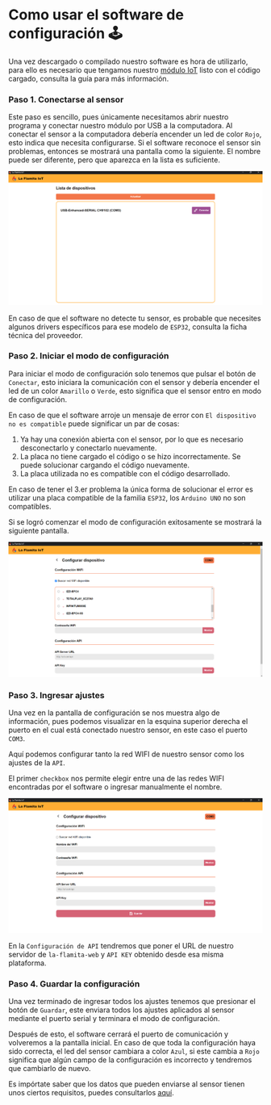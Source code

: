# Como usar el software de configuración 🕹️

Una vez descargado o compilado nuestro software es hora de utilizarlo, para ello es necesario que tengamos nuestro [módulo IoT](../arduino/Diagram.md) listo con el código cargado, consulta la guía para más información.

### Paso 1. Conectarse al sensor

Este paso es sencillo, pues únicamente necesitamos abrir nuestro programa y conectar nuestro módulo por USB a la computadora. Al conectar el sensor a la computadora debería encender un led de color `Rojo`, esto indica que necesita configurarse. Si el software reconoce el sensor sin problemas, entonces se mostrará una pantalla como la siguiente. El nombre puede ser diferente, pero que aparezca en la lista es suficiente.

![Image1](./images/image1.png)

En caso de que el software no detecte tu sensor, es probable que necesites algunos drivers específicos para ese modelo de `ESP32`, consulta la ficha técnica del proveedor.

### Paso 2. Iniciar el modo de configuración

Para iniciar el modo de configuración solo tenemos que pulsar el botón de `Conectar`, esto iniciara la comunicación con el sensor y debería encender el led de un color `Amarillo` o `Verde`, esto significa que el sensor entro en modo de configuración.

En caso de que el software arroje un mensaje de error con `El dispositivo no es compatible` puede significar un par de cosas:

1. Ya hay una conexión abierta con el sensor, por lo que es necesario desconectarlo y conectarlo nuevamente.
2. La placa no tiene cargado el código o se hizo incorrectamente. Se puede solucionar cargando el código nuevamente. 
3. La placa utilizada no es compatible con el código desarrollado.

En caso de tener el 3.er problema la única forma de solucionar el error es utilizar una placa compatible de la familia `ESP32`, los `Arduino UNO` no son compatibles.

Si se logró comenzar el modo de configuración exitosamente se mostrará la siguiente pantalla.

![Image2](./images/image2.png)

### Paso 3. Ingresar ajustes

Una vez en la pantalla de configuración se nos muestra algo de información, pues podemos visualizar en la esquina superior derecha el puerto en el cual está conectado nuestro sensor, en este caso el puerto `COM3`.

Aquí podemos configurar tanto la red WIFI de nuestro sensor como los ajustes de la `API`.

El primer `checkbox` nos permite elegir entre una de las redes WIFI encontradas por el software o ingresar manualmente el nombre.

![Image3](./images/image3.png)

En la `Configuración de API` tendremos que poner el URL de nuestro servidor de `la-flamita-web` y `API KEY` obtenido desde esa misma plataforma.

### Paso 4. Guardar la configuración

Una vez terminado de ingresar todos los ajustes tenemos que presionar el botón de `Guardar`, este enviara todos los ajustes aplicados al sensor mediante el puerto serial y terminara el modo de configuración.

Después de esto, el software cerrará el puerto de comunicación y volveremos a la pantalla inicial. En caso de que toda la configuración haya sido correcta, el led del sensor cambiara a color `Azul`, si este cambia a `Rojo` significa que algún campo de la configuración es incorrecto y tendremos que cambiarlo de nuevo. 

Es impórtate saber que los datos que pueden enviarse al sensor tienen unos ciertos requisitos, puedes consultarlos [aquí](./Requirements.md).
